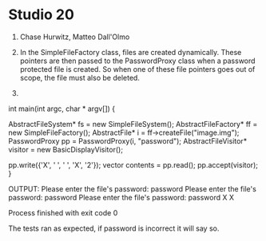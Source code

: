 # Studio 20

1. Chase Hurwitz, Matteo Dall'Olmo
2. In the SimpleFileFactory class, files are created dynamically. These pointers are then passed to the PasswordProxy class
when a password protected file is created. So when one of these file pointers goes out of scope, the file must also
be deleted.

3.
int main(int argc, char * argv[]) {

   AbstractFileSystem* fs = new SimpleFileSystem();
   AbstractFileFactory* ff = new SimpleFileFactory();
   AbstractFile* i = ff->createFile("image.img");
   PasswordProxy pp = PasswordProxy(i, "password");
   AbstractFileVisitor* visitor = new BasicDisplayVisitor();

   pp.write({'X', ' ', ' ', 'X', '2'});
   vector<char> contents = pp.read();
   pp.accept(visitor); 
   }
   
OUTPUT:
Please enter the file's password: password
Please enter the file's password: password
Please enter the file's password: password
X
X


Process finished with exit code 0

The tests ran as expected, if password is incorrect it will say so.

